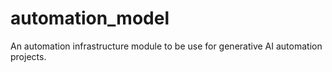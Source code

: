 # automation_model
An automation infrastructure module to be use for generative AI automation projects.
